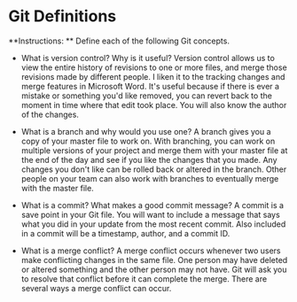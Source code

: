 # Git Definitions

**Instructions: ** Define each of the following Git concepts.

* What is version control?  Why is it useful?
Version control allows us to view the entire history of revisions to one or more files, and merge those revisions made by different people. I liken it to the tracking changes and merge features in Microsoft Word. It's useful because if there is ever a mistake or something you'd like removed, you can revert back to the moment in time where that edit took place. You will also know the author of the changes.

* What is a branch and why would you use one?
A branch gives you a copy of your master file to work on. With branching, you can work on multiple versions of your project and merge them with your master file at the end of the day and see if you like the changes that you made. Any changes you don't like can be rolled back or altered in the branch. Other people on your team can also work with branches to eventually merge with the master file.

* What is a commit? What makes a good commit message?
A commit is a save point in your Git file. You will want to include a message that says what you did in your update from the most recent commit. Also included in a commit will be a timestamp, author, and a commit ID.

* What is a merge conflict?
A merge conflict occurs whenever two users make conflicting changes in the same file. One person may have deleted or altered something and the other person may not have. Git will ask you to resolve that conflict before it can complete the merge. There are several ways a merge conflict can occur.
